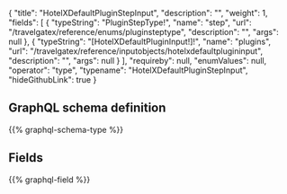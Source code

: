 {
  "title": "HotelXDefaultPluginStepInput",
  "description": "",
  "weight": 1,
  "fields": [
    {
      "typeString": "PluginStepType!",
      "name": "step",
      "url": "/travelgatex/reference/enums/pluginsteptype",
      "description": "",
      "args": null
    },
    {
      "typeString": "[HotelXDefaultPluginInput!]!",
      "name": "plugins",
      "url": "/travelgatex/reference/inputobjects/hotelxdefaultplugininput",
      "description": "",
      "args": null
    }
  ],
  "requireby": null,
  "enumValues": null,
  "operator": "type",
  "typename": "HotelXDefaultPluginStepInput",
  "hideGithubLink": true
}
## GraphQL schema definition

{{% graphql-schema-type %}}

## Fields

{{% graphql-field %}}
